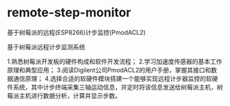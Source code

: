 # remote-step-monitor
基于树莓派的远程(ESP8266)计步监控(PmodACL2)


基于树莓派远程计步监测系统

1.熟悉树莓派开发板的硬件构成和软件开发流程；
2.学习加速度传感器的基本工作原理和典型应用；
3.阅读Digilent公司PmodACL2的用户手册，掌握其接口和数据通信原理；
4.选择合适的软硬件模块搭建一个能够实现远程计步器监控的软硬件系统，其中计步终端采集三轴运动信息，并定时将该信息发送给树莓派主机，树莓派主机进行数据分析，计算并显示步数。
